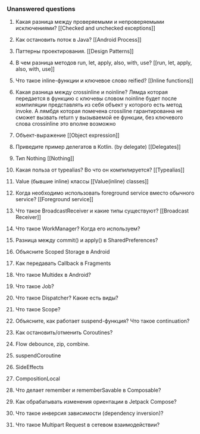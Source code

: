 ### Unanswered questions

1. Какая разница между проверяемыми и непроверяемыми исключениями?
   [[Checked and unchecked exceptions]]

3. Как остановить поток в Java?
   [[Android Process]]

5. Паттерны проектирования.
   [[Design Patterns]]

7. В чем разница методов run, let, apply, also, with, use?
		[[run, let, apply, also, with, use]]

9. Что такое inline-функции и ключевое слово reified?
		[[Inline functions]]

11. Какая разница между crossinline и noinline?
		Лямда которая передается в функцию с ключевы словом noinline будет после компиляции представлять из себя объект у которого есть метод invoke.
		А лямбдя которая помечена crossiline гарантированна не сможет вызвать return у вызываемой ее функции, без ключевого слова crossinline это вполне возможно 

13. Объект-выражение
	 [[Object expression]]

15. Приведите пример делегатов в Kotlin. (by delegate)
	[[Delegates]]

17. Тип Nothing 
	 [[Nothing]]

19. Какая польза от typealias? Во что он компилируется?
	[[Typealias]]

21. Value (бывшие inline) классы
	[[Value(inline) classes]]

23. Когда необходимо использовать foreground service вместо обычного service?
	[[Foreground service]]

1. Что такое BroadcastReceiver и какие типы существуют?
	[[Broadcast Receiver]]

3. Что такое WorkManager? Когда его используем?

4. Разница между commit() и apply() в SharedPreferences?

5. Объясните Scoped Storage в Android

6. Как передавать Callback в Fragments

7. Что такое Multidex в Android?

8. Что такое Job?

9. Что такое Dispatcher? Какие есть виды?

10. Что такое Scope?

11. Объясните, как работает suspend-функция? Что такое continuation?

12. Как остановить/отменить Coroutines?

13. Flow debounce, zip, combine.

14. suspendCoroutine

15. SideEffects

16. CompositionLocal

17. Что делает remember и rememberSavable в Composable?

18. Как обрабатывать изменения ориентации в Jetpack Compose?

19. Что такое инверсия зависимости (dependency inversion)?

20. Что такое Multipart Request в сетевом взаимодействии?
